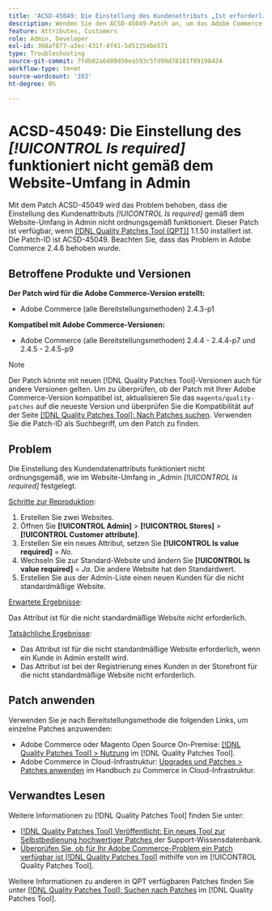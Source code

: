 ```yaml
---
title: 'ACSD-45049: Die Einstellung des Kundenattributs „Ist erforderlich“ funktioniert nicht gemäß dem Website-Umfang in Admin'
description: Wenden Sie den ACSD-45049-Patch an, um das Adobe Commerce-Problem zu beheben, bei dem das Kundenattribut "[!UICONTROL Is required]" nicht ordnungsgemäß gemäß dem Website-Umfang in Admin überschrieben wird.
feature: Attributes, Customers
role: Admin, Developer
exl-id: 368af877-a3ec-431f-8f41-5d51354be571
type: Troubleshooting
source-git-commit: 7fdb02a6d89d50ea593c5fd99d78101f89198424
workflow-type: tm+mt
source-wordcount: '383'
ht-degree: 0%

---
```


# ACSD-45049: Die Einstellung des *[!UICONTROL Is required]* funktioniert nicht gemäß dem Website-Umfang in Admin

Mit dem Patch ACSD-45049 wird das Problem behoben, dass die Einstellung des Kundenattributs *[!UICONTROL Is required]* gemäß dem Website-Umfang in Admin nicht ordnungsgemäß funktioniert. Dieser Patch ist verfügbar, wenn [[!DNL Quality Patches Tool (QPT)]](/help/tools/quality-patches-tool/usage.md) 1.1.50 installiert ist. Die Patch-ID ist ACSD-45049. Beachten Sie, dass das Problem in Adobe Commerce 2.4.6 behoben wurde.

## Betroffene Produkte und Versionen

**Der Patch wird für die Adobe Commerce-Version erstellt:**

* Adobe Commerce (alle Bereitstellungsmethoden) 2.4.3-p1

**Kompatibel mit Adobe Commerce-Versionen:**

* Adobe Commerce (alle Bereitstellungsmethoden) 2.4.4 - 2.4.4-p7 und 2.4.5 - 2.4.5-p9

>[!NOTE]
>
>Der Patch könnte mit neuen [!DNL Quality Patches Tool]-Versionen auch für andere Versionen gelten. Um zu überprüfen, ob der Patch mit Ihrer Adobe Commerce-Version kompatibel ist, aktualisieren Sie das `magento/quality-patches` auf die neueste Version und überprüfen Sie die Kompatibilität auf der Seite [[!DNL Quality Patches Tool]: Nach Patches suchen](https://experienceleague.adobe.com/tools/commerce-quality-patches/index.html?lang=de). Verwenden Sie die Patch-ID als Suchbegriff, um den Patch zu finden.

## Problem

Die Einstellung des Kundendatenattributs funktioniert nicht ordnungsgemäß, wie im Website-Umfang in „Admin *[!UICONTROL Is required]* festgelegt.

<u>Schritte zur Reproduktion</u>:

1. Erstellen Sie zwei Websites.
1. Öffnen Sie **[!UICONTROL Admin]** > **[!UICONTROL Stores]** > **[!UICONTROL Customer attribute]**.
1. Erstellen Sie ein neues Attribut, setzen Sie **[!UICONTROL Is value required]** = *No*.
1. Wechseln Sie zur Standard-Website und ändern Sie **[!UICONTROL Is value required]** = *Ja*. Die andere Website hat den Standardwert.
1. Erstellen Sie aus der Admin-Liste einen neuen Kunden für die nicht standardmäßige Website.

<u>Erwartete Ergebnisse</u>:

Das Attribut ist für die nicht standardmäßige Website nicht erforderlich.

<u>Tatsächliche Ergebnisse</u>:

* Das Attribut ist für die nicht standardmäßige Website erforderlich, wenn ein Kunde in Admin erstellt wird.
* Das Attribut ist bei der Registrierung eines Kunden in der Storefront für die nicht standardmäßige Website nicht erforderlich.

## Patch anwenden

Verwenden Sie je nach Bereitstellungsmethode die folgenden Links, um einzelne Patches anzuwenden:

* Adobe Commerce oder Magento Open Source On-Premise: [[!DNL Quality Patches Tool] > Nutzung](/help/tools/quality-patches-tool/usage.md) im [!DNL Quality Patches Tool].
* Adobe Commerce in Cloud-Infrastruktur: [Upgrades und Patches > Patches anwenden](https://experienceleague.adobe.com/docs/commerce-cloud-service/user-guide/develop/upgrade/apply-patches.html?lang=de) im Handbuch zu Commerce in Cloud-Infrastruktur.

## Verwandtes Lesen

Weitere Informationen zu [!DNL Quality Patches Tool] finden Sie unter:

* [[!DNL Quality Patches Tool] Veröffentlicht: Ein neues Tool zur Selbstbedienung hochwertiger Patches ](https://experienceleague.adobe.com/de/docs/commerce-operations/tools/quality-patches-tool/quality-patches-tool-to-self-serve-quality-patches) der Support-Wissensdatenbank.
* [Überprüfen Sie, ob für Ihr Adobe Commerce-Problem ein Patch verfügbar ist [!DNL Quality Patches Tool]](/help/tools/quality-patches-tool/patches-available-in-qpt/check-patch-for-magento-issue-with-magento-quality-patches.md) mithilfe von im [!UICONTROL Quality Patches Tool].


Weitere Informationen zu anderen in QPT verfügbaren Patches finden Sie unter [[!DNL Quality Patches Tool]: Suchen nach Patches](https://experienceleague.adobe.com/tools/commerce-quality-patches/index.html?lang=de) im [!DNL Quality Patches Tool].
